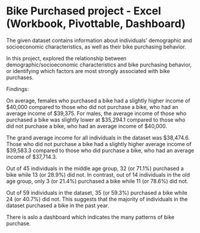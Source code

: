 # Bike Purchased project - Excel (Workbook, Pivottable, Dashboard)

The given dataset contains information about individuals' demographic and socioeconomic characteristics, as well as their bike purchasing behavior.

In this project, explored the relationship between demographic/socioeconomic characteristics and bike purchasing behavior, or identifying which factors are most strongly associated with bike purchases.

Findings:

On average, females who purchased a bike had a slightly higher income of $40,000 compared to those who did not purchase a bike, who had an average income of $39,375. For males, the average income of those who purchased a bike was slightly lower at $35,294.1 compared to those who did not purchase a bike, who had an average income of $40,000.


The grand average income for all individuals in the dataset was $38,474.6. Those who did not purchase a bike had a slightly higher average income of $39,583.3 compared to those who did purchase a bike, who had an average income of $37,714.3.


Out of 45 individuals in the middle age group, 32 (or 71.1%) purchased a bike while 13 (or 28.9%) did not. In contrast, out of 14 individuals in the old age group, only 3 (or 21.4%) purchased a bike while 11 (or 78.6%) did not.


Out of 59 individuals in the dataset, 35 (or 59.3%) purchased a bike while 24 (or 40.7%) did not. This suggests that the majority of individuals in the dataset purchased a bike in the past year.


There is aslo a dashboard which indicates the many patterns of bike purchase. 
